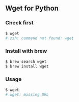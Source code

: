 ## Wget for Python

### Check first
```bash
$ wget
# zsh: command not found: wget
```

### Install with brew
```bash
$ brew search wget
$ brew install wget
```

### Usage
```bash
$ wget
# wget: missing URL
```